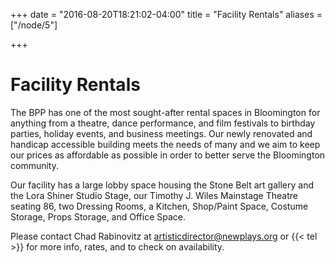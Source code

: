 +++
date = "2016-08-20T18:21:02-04:00"
title = "Facility Rentals"
aliases = ["/node/5"]

+++

# Facility Rentals

The BPP has one of the most sought-after rental spaces in Bloomington for anything from a theatre, dance performance, and film festivals to birthday parties, holiday events, and business meetings. Our newly renovated and handicap accessible building meets the needs of many and we aim to keep our prices as affordable as possible in order to better serve the Bloomington community.

Our facility has a large lobby space housing the Stone Belt art gallery and the Lora Shiner Studio Stage, our Timothy J. Wiles Mainstage Theatre seating 86, two Dressing Rooms, a Kitchen, Shop/Paint Space, Costume Storage, Props Storage, and Office Space.

Please contact Chad Rabinovitz at <artisticdirector@newplays.org> or {{< tel >}} for more info, rates, and to check on availability.
